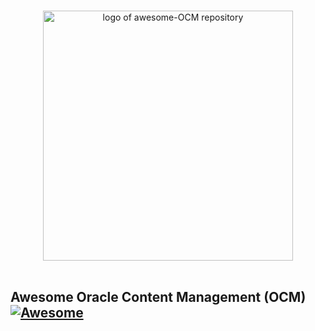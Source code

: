 <p align="center">
  <br>
  <img width="400" src="./resources/logo.png" alt="logo of awesome-OCM repository">
  <br>
  <br>
</p>

## Awesome Oracle Content Management (OCM) [![Awesome](https://awesome.re/badge.svg)](https://awesome.re)
